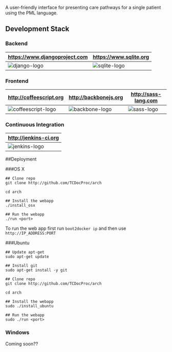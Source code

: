 A user-friendly interface for presenting care pathways for a single patient using the PML language.

## Development Stack
### Backend

| https://www.djangoproject.com | https://www.sqlite.org |
|------------|------------------|
| ![django-logo] | ![sqlite-logo] 

[django-logo]:http://www.fullstackpython.com/theme/img/django-logo-positive.png
[sqlite-logo]:https://iworkautomation.com/numbers/gfx/sqlite-logo.png

### Frontend

| http://coffeescript.org | http://backbonejs.org | http://sass-lang.com |
|---|---|---|
| ![coffeescript-logo] | ![backbone-logo] | ![sass-logo]

[coffeescript-logo]:https://raw.githubusercontent.com/ServiceStack/Assets/master/img/livedemos/techstacks/coffeescript-logo.png
[backbone-logo]:http://backbonejs.org/docs/images/backbone.png
[sass-logo]:http://sass-lang.com/assets/img/logos/logo-b6e1ef6e.svg

### Continuous Integration

| http://jenkins-ci.org |
|---|
| ![jenkins-logo]

[jenkins-logo]:https://wiki.jenkins-ci.org/download/attachments/2916393/logo-title.png?version=1&modificationDate=1302753947000
##Deployment

###OS X

```
## Clone repo
git clone http://github.com/TCDocProc/arch

cd arch

## Install the webapp
./install_osx

## Run the webapp
./run <port>

```

To run the web app first run `boot2docker ip` and then use `http://IP_ADDRESS:PORT`

###Ubuntu

```
## Update apt-get
sudo apt-get update

## Install git
sudo apt-get install -y git

## Clone repo
git clone http://github.com/TCDocProc/arch

cd arch

## Install the webapp
sudo ./install_ubuntu

## Run the webapp
sudo ./run <port>

```

### Windows
Coming soon??
